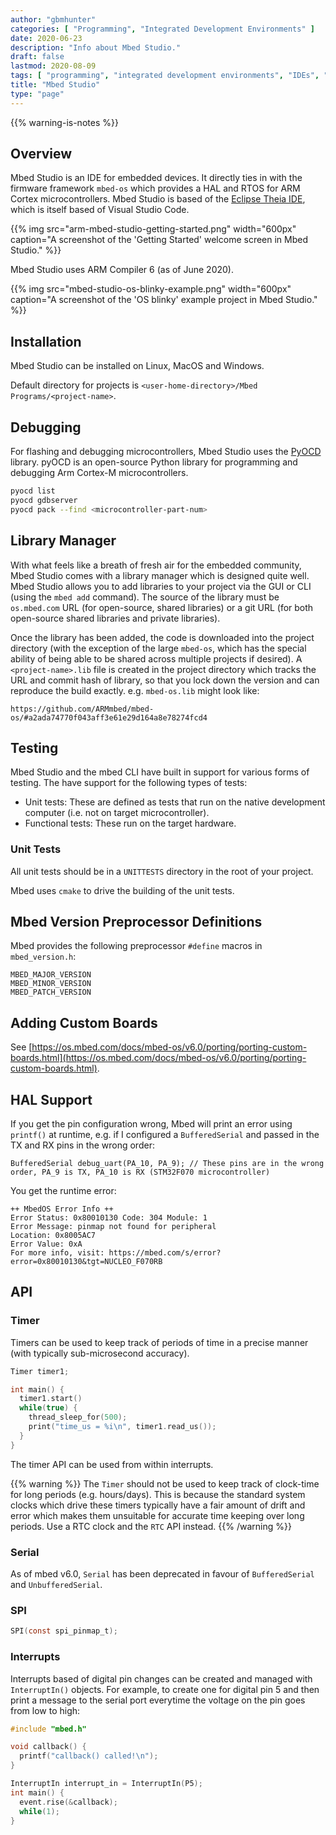 ```yaml
---
author: "gbmhunter"
categories: [ "Programming", "Integrated Development Environments" ]
date: 2020-06-23
description: "Info about Mbed Studio."
draft: false
lastmod: 2020-08-09
tags: [ "programming", "integrated development environments", "IDEs", "Mbed Studio", "ARM", "Cortex-M", "pyOCD", "ARM Compiler", "Mbed OS", "RTOS", "API", "HAL" ]
title: "Mbed Studio"
type: "page"
---
```


{{% warning-is-notes %}}

## Overview

Mbed Studio is an IDE for embedded devices. It directly ties in with the firmware framework `mbed-os` which provides a HAL and RTOS for ARM Cortex microcontrollers. Mbed Studio is based of the [Eclipse Theia IDE](https://theia-ide.org/), which is itself based of Visual Studio Code.

{{% img src="arm-mbed-studio-getting-started.png" width="600px" caption="A screenshot of the 'Getting Started' welcome screen in Mbed Studio." %}}

Mbed Studio uses ARM Compiler 6 (as of June 2020).

{{% img src="mbed-studio-os-blinky-example.png" width="600px" caption="A screenshot of the 'OS blinky' example project in Mbed Studio." %}}

## Installation

Mbed Studio can be installed on Linux, MacOS and Windows.

Default directory for projects is `<user-home-directory>/Mbed Programs/<project-name>`.

## Debugging

For flashing and debugging microcontrollers, Mbed Studio uses the [PyOCD](https://github.com/mbedmicro/pyOCD) library. pyOCD is an open-source Python library for programming and debugging Arm Cortex-M microcontrollers.

```bash
pyocd list
pyocd gdbserver
pyocd pack --find <microcontroller-part-num>
```

## Library Manager

With what feels like a breath of fresh air for the embedded community, Mbed Studio comes with a library manager which is designed quite well. Mbed Studio allows you to add libraries to your project via the GUI or CLI (using the `mbed add` command). The source of the library must be `os.mbed.com` URL (for open-source, shared libraries) or a git URL (for both open-source shared libraries and private libraries). 

Once the library has been added, the code is downloaded into the project directory (with the exception of the large `mbed-os`, which has the special ability of being able to be shared across multiple projects if desired). A `<project-name>.lib` file is created in the project directory which tracks the URL and commit hash of library, so that you lock down the version and can reproduce the build exactly. e.g. `mbed-os.lib` might look like:

```
https://github.com/ARMmbed/mbed-os/#a2ada74770f043aff3e61e29d164a8e78274fcd4
```

## Testing

Mbed Studio and the mbed CLI have built in support for various forms of testing. The have support for the following types of tests:

* Unit tests: These are defined as tests that run on the native development computer (i.e. not on target microcontroller).
* Functional tests: These run on the target hardware.

### Unit Tests

All unit tests should be in a `UNITTESTS` directory in the root of your project.

Mbed uses `cmake` to drive the building of the unit tests.

## Mbed Version Preprocessor Definitions

Mbed provides the following preprocessor `#define` macros in `mbed_version.h`:

```text
MBED_MAJOR_VERSION
MBED_MINOR_VERSION
MBED_PATCH_VERSION
```

## Adding Custom Boards

See [https://os.mbed.com/docs/mbed-os/v6.0/porting/porting-custom-boards.html](https://os.mbed.com/docs/mbed-os/v6.0/porting/porting-custom-boards.html).

## HAL Support

If you get the pin configuration wrong, Mbed will print an error using `printf()` at runtime, e.g. if I configured a `BufferedSerial` and passed in the TX and RX pins in the wrong order:

```
BufferedSerial debug_uart(PA_10, PA_9); // These pins are in the wrong order, PA_9 is TX, PA_10 is RX (STM32F070 microcontroller)
```

You get the runtime error:

```
++ MbedOS Error Info ++
Error Status: 0x80010130 Code: 304 Module: 1
Error Message: pinmap not found for peripheral
Location: 0x8005AC7
Error Value: 0xA
For more info, visit: https://mbed.com/s/error?error=0x80010130&tgt=NUCLEO_F070RB
```

## API

### Timer

Timers can be used to keep track of periods of time in a precise manner (with typically sub-microsecond accuracy).

```c
Timer timer1;

int main() {
  timer1.start()
  while(true) {
    thread_sleep_for(500);
    print("time_us = %i\n", timer1.read_us());
  }
}
```

The timer API can be used from within interrupts.

{{% warning %}}
The `Timer` should not be used to keep track of clock-time for long periods (e.g. hours/days). This is because the standard system clocks which drive these timers typically have a fair amount of drift and error which makes them unsuitable for accurate time keeping over long periods. Use a RTC clock and the `RTC` API instead.
{{% /warning %}}

### Serial

As of mbed v6.0, `Serial` has been deprecated in favour of `BufferedSerial` and `UnbufferedSerial`.

### SPI

```c
SPI(const spi_pinmap_t);
```

### Interrupts

Interrupts based of digital pin changes can be created and managed with `InterruptIn()` objects. For example, to create one for digital pin 5 and then print a message to the serial port everytime the voltage on the pin goes from low to high:

```c++
#include "mbed.h"

void callback() {
  printf("callback() called!\n");
}

InterruptIn interrupt_in = InterruptIn(P5);
int main() {
  event.rise(&callback);
  while(1);
}
```

